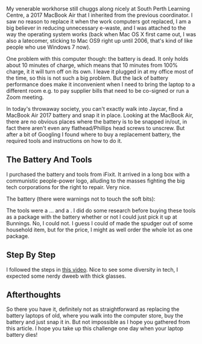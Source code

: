 My venerable workhorse still chuggs along nicely at South Perth Learning Centre, a 2017 MacBook Air that I inherited from the previous coordinator. I saw no reason to replace it when the work computers got replaced, I am a big believer in reducing unnecessary e-waste, and I was attached to the way the operating system works (back when Mac OS X first came out, I was also a latecomer, sticking to Mac OS9 right up until 2006, that's kind of like people who use Windows 7 now).

One problem with this computer though: the battery is dead. It only holds about 10 minutes of charge, which means that 10 minutes from 100% charge, it it will turn off on its own. I leave it plugged in at my office most of the time, so this is not such a big problem. But the lack of battery performance does make it inconvenient when I need to bring the laptop to a different room e.g. to pay supplier bills that need to be co-signed or run a Zoom meeting.

In today's throwaway society, you can't exactly walk into Jaycar, find a MacBook Air 2017 battery and snap it in place. Looking at the MacBook Air, there are no obvious places where the battery is to be snapped in/out, in fact there aren't even any flathead/Phillips head screws to unscrew. But after a bit of Googling I found where to buy a replacement battery, the required tools and instructions on how to do it.

## The Battery And Tools

I purchased the battery and tools from iFixit. It arrived in a long box with a communistic people-power logo, alluding to the masses fighting the big tech corporations for the right to repair. Very nice.

The battery (there were warnings not to touch the soft bits):

The tools were a ... and a . I did do some research before buying these tools as a package with the battery whether or not I could just pick it up at Bunnings. No, I could not. I guess I could of made the spudger out of some household item, but for the price, I might as well order the whole lot as one package.

## Step By Step
I followed the steps in [this video](). Nice to see some diversity in tech, I expected some nerdy dweeb with thick glasses.

## Afterthoughts
So there you have it, definitely not as straightforward as replacing the battery laptops of old, where you walk into the computer store, buy the battery and just snap it in. But not impossible as I hope you gathered from this article. I hope you take up this challenge one day when your laptop battery dies!
